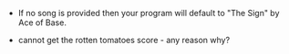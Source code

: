
* If no song is provided then your program will default to "The Sign" by Ace of Base.



* cannot get the rotten tomatoes score - any reason why?

